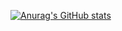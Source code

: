 [![Anurag's GitHub stats](https://github-readme-stats.vercel.app/api?username=NicNieRobie&count_private=true&show_icons=true)](https://github.com/anuraghazra/github-readme-stats)
